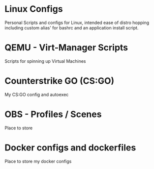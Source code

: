 # Linux Configs
Personal Scripts and configs for Linux, intended ease of distro hopping including custom alias' for bashrc and an application install script.

# QEMU - Virt-Manager Scripts
Scripts for spinning up Virtual Machines 

# Counterstrike GO (CS:GO)
My CS:GO config and autoexec 

# OBS - Profiles / Scenes
Place to store 

# Docker configs and dockerfiles
Place to store my docker configs 